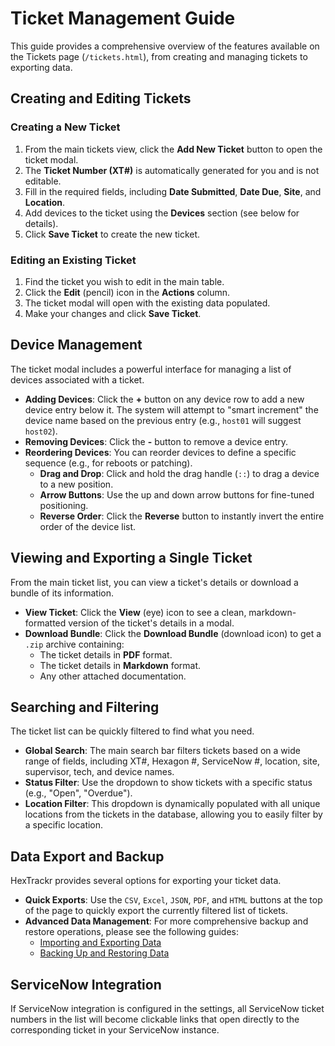 # Ticket Management Guide

This guide provides a comprehensive overview of the features available on the Tickets page (`/tickets.html`), from creating and managing tickets to exporting data.

## Creating and Editing Tickets

### Creating a New Ticket

1. From the main tickets view, click the **Add New Ticket** button to open the ticket modal.
2. The **Ticket Number (XT#)** is automatically generated for you and is not editable.
3. Fill in the required fields, including **Date Submitted**, **Date Due**, **Site**, and **Location**.
4. Add devices to the ticket using the **Devices** section (see below for details).
5. Click **Save Ticket** to create the new ticket.

### Editing an Existing Ticket

1. Find the ticket you wish to edit in the main table.
2. Click the **Edit** (pencil) icon in the **Actions** column.
3. The ticket modal will open with the existing data populated.
4. Make your changes and click **Save Ticket**.

## Device Management

The ticket modal includes a powerful interface for managing a list of devices associated with a ticket.

- **Adding Devices**: Click the **+** button on any device row to add a new device entry below it. The system will attempt to "smart increment" the device name based on the previous entry (e.g., `host01` will suggest `host02`).
- **Removing Devices**: Click the **-** button to remove a device entry.
- **Reordering Devices**: You can reorder devices to define a specific sequence (e.g., for reboots or patching).
  - **Drag and Drop**: Click and hold the drag handle (`::`) to drag a device to a new position.
  - **Arrow Buttons**: Use the up and down arrow buttons for fine-tuned positioning.
  - **Reverse Order**: Click the **Reverse** button to instantly invert the entire order of the device list.

## Viewing and Exporting a Single Ticket

From the main ticket list, you can view a ticket's details or download a bundle of its information.

- **View Ticket**: Click the **View** (eye) icon to see a clean, markdown-formatted version of the ticket's details in a modal.
- **Download Bundle**: Click the **Download Bundle** (download icon) to get a `.zip` archive containing:
  - The ticket details in **PDF** format.
  - The ticket details in **Markdown** format.
  - Any other attached documentation.

## Searching and Filtering

The ticket list can be quickly filtered to find what you need.

- **Global Search**: The main search bar filters tickets based on a wide range of fields, including XT#, Hexagon #, ServiceNow #, location, site, supervisor, tech, and device names.
- **Status Filter**: Use the dropdown to show tickets with a specific status (e.g., "Open", "Overdue").
- **Location Filter**: This dropdown is dynamically populated with all unique locations from the tickets in the database, allowing you to easily filter by a specific location.

## Data Export and Backup

HexTrackr provides several options for exporting your ticket data.

- **Quick Exports**: Use the `CSV`, `Excel`, `JSON`, `PDF`, and `HTML` buttons at the top of the page to quickly export the currently filtered list of tickets.
- **Advanced Data Management**: For more comprehensive backup and restore operations, please see the following guides:
  - [Importing and Exporting Data](./data-import-export.md)
  - [Backing Up and Restoring Data](./backup-restore.md)

## ServiceNow Integration

If ServiceNow integration is configured in the settings, all ServiceNow ticket numbers in the list will become clickable links that open directly to the corresponding ticket in your ServiceNow instance.
